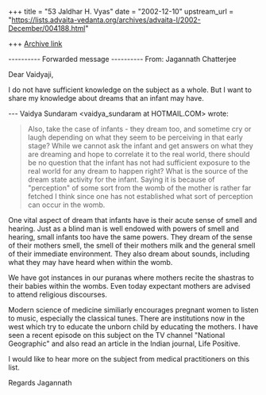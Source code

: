+++
title = "53 Jaldhar H. Vyas"
date = "2002-12-10"
upstream_url = "https://lists.advaita-vedanta.org/archives/advaita-l/2002-December/004188.html"

+++
[Archive link](https://lists.advaita-vedanta.org/archives/advaita-l/2002-December/004188.html)

---------- Forwarded message ----------
From: Jagannath Chatterjee <jagchat01 at yahoo.com>

Dear Vaidyaji,

I do not have sufficient knowledge on the subject as a
whole. But I want to share my knowledge about dreams
that an infant may have.

--- Vaidya Sundaram <vaidya_sundaram at HOTMAIL.COM>
wrote:

> Also, take the case of infants - they dream too, and
> sometime cry or laugh
> depending on what they seem to be perceiving in that
> early stage? While we
> cannot ask the infant and get answers on what they
> are dreaming and hope to
> correlate it to the real world, there should be no
> question that the infant
> has not had sufficient exposure to the real world
> for any dream to happen
> right? What is the source of the dream state
> activity for the infant. Saying
> it is because of "perception" of some sort from the
> womb of the mother is
> rather far fetched I think since one has not
> established what sort of
> perception can occur in the womb.

One vital aspect of dream that infants have is their
acute sense of smell and hearing. Just as a blind man
is well endowed with powers of smell and hearing,
small infants too have the same powers. They dream of
the sense of their mothers smell, the smell of their
mothers milk and the general smell of their immediate
environment. They also dream about sounds, including
what they may have heard when within the womb.

We have got instances in our puranas where mothers
recite the shastras to their babies within the wombs.
Even today expectant mothers are advised to attend
religious discourses.

Modern science of medicine similiarly encourages
pregnant women to listen to music, especially the
classical tunes. There are institutions now in the
west which try to educate the unborn child by
educating the mothers. I have seen a recent episode on
this subject on the TV channel "National Geographic"
and also read an article in the Indian journal, Life
Positive.

I would like to hear more on the subject from medical
practitioners on this list.

Regards
Jagannath


